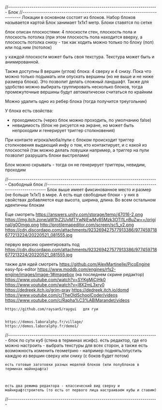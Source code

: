 ﻿//-----------------------------------------------------------------------------
Блок
//-----------------------------------------------------------------------------
Локации в основном состоят из блоков.
Набор блоков называется картой
Блок занимает 1х1х1 метр. Блоки ставятся по сетке

блок описан плоскостями: 4 плоскости стен, плоскость пола и плоскость потолка (при этом плоскость пола находится вверху, а плоскость потолка снизу - так как ходить можно только по блоку (пол) или под ним (потолок)

у каждой плоскости может быть своя текстура. Текстура может быть и анимированной.

Также доступны 8 вершин (углов) блока: 4 сверху и 4 снизу. Пока что можно только подымать или опускать вершины (но не выше и не ниже размера блока). Это позволит делать сложный ландшафт. Также для удобство можно выбирать группировать несколько блоков, тогда промежуточные вершины будут автоматически считаться по крайним

Можно удалить одно из ребер блока (тогда получится треугольник)

У блока есть свойства:
- проходимость (через блок можно проходить, по умолчанию false)
- невидимость (блок не рисуется на экране, но может быть непроходим и генерирует триггер столкновения)

При контакте игрока/моба/пули с блоком происходит триггер столкновения выдающий инфу о том, кто контактирует, и с какой из плоскостей (так можно делать ловушки например, а триггер на пули позволит разрушать блоки выстрелами)

Блок можно скрывать - тогда он не генерирует триггеры, невидим, проходим


//-----------------------------------------------------------------------------
Свободный блок
//-----------------------------------------------------------------------------
Блок выше имеет фиксинованное место и размер (не больше 1х1х1) в мире.
А есть еще свободные блоки - у них в свойствах добавляется еще высота, ширина, длина. Во всем остальном идентичны блокам


Еще смотреть https://answers.unity.com/storage/temp/47016-2.png
https://img.itch.zone/aW1hZ2UvMTYwNjEwMy85Mzk3OTI1LnBuZw==/original/g0Omgp.png
http://protilemapeditor.com/screen/sc5_v2.png
https://cdn.discordapp.com/attachments/923269427577913386/977459718677213224/20220521_081555.jpg











первую версию ориентировать под 
https://cdn.discordapp.com/attachments/923269427577913386/977459718677213224/20220521_081555.jpg

также для идей смотреть
	https://github.com/AlexMartinelle/PicoEngine
	easy-fps-editor
	https://www.moddb.com/engines/rfs2-engine/images/image-1#imagebox   (на последнем скрине редактор)
	https://www.youtube.com/watch?v=SYKgMjCjHk0
	https://www.youtube.com/watch?v=l8X2mL3xry0
	https://dedreek.itch.io/grim-pray
	https://dedreek.itch.io/domd
	https://www.youtube.com/c/TheOldSchoolCoder/videos
	https://www.youtube.com/c/Rapha%C3%ABlMarandet/videos

	https://github.com/raysan5/raygui   для гуи


	https://demos.laboralphy.fr/village/
	https://demos.laboralphy.fr/demo1/

//-----------------------------------------------------------------------------
блок
	по сути куб (стена в терминах исифс).
	есть редактор, где его можно настроить - выбрать текстуры для всех сторон, а также есть возможность изменить геометрию - например поднять/опустить каждую из вершин сверху или сниху (с боков будет потом)
	
	
	есть готовые заготовки разных моделей блоков (или полублоков в терминах майнкрафта)
	
	
	
	есть два режима редактора - классический вид сверху и майнкрафтстроитель (то есть от первого лица настраиваем кубы и ставим)
//-----------------------------------------------------------------------------